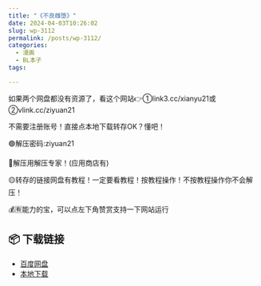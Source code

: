 ```yaml
---
title: "《不良雌堕》"
date: 2024-04-03T10:26:02
slug: wp-3112
permalink: /posts/wp-3112/
categories:
  - 漫画
  - BL本子
tags:

---
```


如果两个网盘都没有资源了，看这个网站👉①link3.cc/xianyu21或②vlink.cc/ziyuan21

不需要注册账号！直接点本地下载转存OK？懂吧！

🟢解压密码:ziyuan21

🔵解压用解压专家！(应用商店有)

🟡转存的链接网盘有教程！一定要看教程！按教程操作！不按教程操作你不会解压！

💰🈶能力的宝，可以点左下角赞赏支持一下网站运行

## 📦 下载链接
- [百度网盘](https://blziyuan21.com/pay-download/3112?key=907d68abfe&down_id=0)
- [本地下载](https://blziyuan21.com/pay-download/3112?key=907d68abfe&down_id=1)

